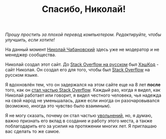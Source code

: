 ﻿---
title: "Спасибо, Николай!"
se.owner.user_id: 176497
se.owner.display_name: "Shog9"
se.owner.link: "https://ru.meta.stackoverflow.com/users/176497/shog9"
se.link: "https://ru.meta.stackoverflow.com/questions/12700/%d0%a1%d0%bf%d0%b0%d1%81%d0%b8%d0%b1%d0%be-%d0%9d%d0%b8%d0%ba%d0%be%d0%bb%d0%b0%d0%b9"
se.question_id: 12700
se.post_type: question
---
<p><em>Прошу простить за плохой перевод компьютером. Редактируйте, чтобы улучшить, если хотите!</em></p>
<p>На данный момент <a href="https://ru.meta.stackoverflow.com/users/6/nicolas-chabanovsky">Николай Чабановский</a> здесь уже не модератор и не менеджер сообщества.</p>
<p>Николай создал этот сайт. До <a href="https://ru.stackoverflow.com/">Stack Overflow на русском</a> был <a href="https://web.archive.org/web/20150328064500/http://hashcode.ru/" rel="nofollow noreferrer">ХэшКод</a> - сайт Николая. Он создал его для того, чтобы был <a href="https://stackoverflow.com/">Stack Overflow</a> на русском языке.</p>
<p>Я вдохновлён тем, что он задержался на этом сайте еще на 8 лет <strong>после</strong> того, как он <a href="https://stackoverflow.blog/2015/06/11/welcome-nicolas-chabanovsky-and-stack-overflow-in-russian/">стал частью Stack Overflow</a>. Каждый раз, когда я видел, как Николай работает или говорит, я видел честного человека, чья надежда на свой народ не уменьшалась, даже если иногда он разочаровывался (возможно, иногда это чувство было взаимным).</p>
<p>Я не могу сказать, почему он стал частью <a href="https://stackoverflow.blog/2023/05/10/a-message-from-prashanth-chandrasekar-ceo-stack-overflow/">увольнений</a>, но, я думаю, важно признать его вклад в создание и работу этого места, а также поблагодарить его за усилия на протяжении многих лет. Я приглашаю вас сделать то же самое.</p>
